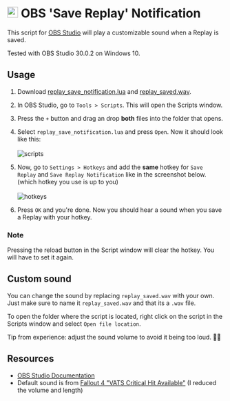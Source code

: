# <img src="https://github.com/mriot/mriot/assets/24588573/f47f8b7c-591f-48a9-989b-96b3eaec23e2" height="25px" alt="obs logo"> OBS 'Save Replay' Notification

This script for [OBS Studio](https://obsproject.com/) will play a customizable sound when a Replay is saved.  

Tested with OBS Studio 30.0.2 on Windows 10.

## Usage

1. Download [replay_save_notification.lua](./replay_save_notification.lua) and [replay_saved.wav](./replay_saved.wav).
2. In OBS Studio, go to `Tools > Scripts`. This will open the Scripts window.
3. Press the `+` button and drag an drop **both** files into the folder that opens.
4. Select `replay_save_notification.lua` and press `Open`. Now it should look like this:<br><br>
![scripts](https://github.com/mriot/mriot/assets/24588573/c4ef7c21-e9dd-4788-8c2d-2498ab56c9fb)
1. Now, go to `Settings > Hotkeys` and add the **same** hotkey for `Save Replay` and `Save Replay Notification` like in the screenshot below. (which hotkey you use is up to you)<br><br>
![hotkeys](https://github.com/mriot/mriot/assets/24588573/f21f6864-53e4-46c7-8a52-319ae05688b4)

1. Press `OK` and you're done. Now you should hear a sound when you save a Replay with your hotkey.

### Note

Pressing the reload button in the Script window will clear the hotkey. You will have to set it again.

## Custom sound

You can change the sound by replacing `replay_saved.wav` with your own. Just make sure to name it `replay_saved.wav` and that its a `.wav` file.

To open the folder where the script is located, right click on the script in the Scripts window and select `Open file location`.

Tip from experience: adjust the sound volume to avoid it being too loud. 📢🥴

## Resources

- [OBS Studio Documentation](https://docs.obsproject.com/)
- Default sound is from [Fallout 4 "VATS Critical Hit Available"](https://www.youtube.com/watch?v=B5dnWeHFBqg) (I reduced the volume and length)
